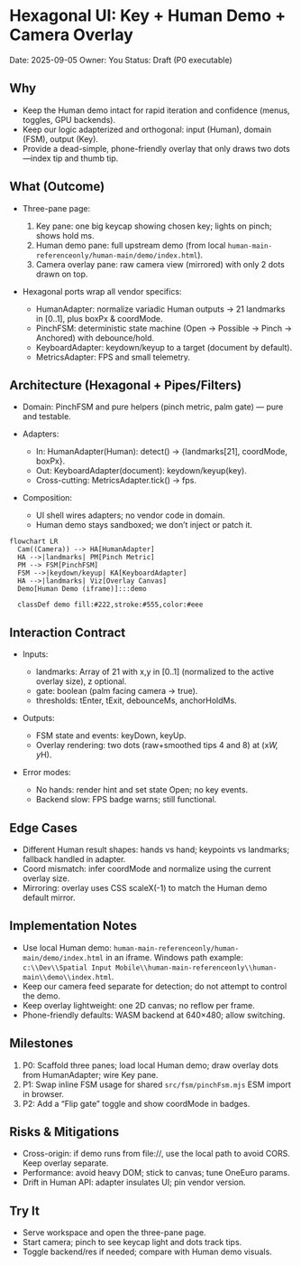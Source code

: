 # Hexagonal UI: Key + Human Demo + Camera Overlay

Date: 2025-09-05
Owner: You
Status: Draft (P0 executable)

## Why

- Keep the Human demo intact for rapid iteration and confidence (menus, toggles, GPU backends).
- Keep our logic adapterized and orthogonal: input (Human), domain (FSM), output (Key).
- Provide a dead-simple, phone-friendly overlay that only draws two dots—index tip and thumb tip.

## What (Outcome)

- Three-pane page:

  1. Key pane: one big keycap showing chosen key; lights on pinch; shows hold ms.
  2. Human demo pane: full upstream demo (from local `human-main-referenceonly/human-main/demo/index.html`).
  3. Camera overlay pane: raw camera view (mirrored) with only 2 dots drawn on top.

- Hexagonal ports wrap all vendor specifics:

  - HumanAdapter: normalize variadic Human outputs → 21 landmarks in [0..1], plus boxPx & coordMode.
  - PinchFSM: deterministic state machine (Open → Possible → Pinch → Anchored) with debounce/hold.
  - KeyboardAdapter: keydown/keyup to a target (document by default).
  - MetricsAdapter: FPS and small telemetry.

## Architecture (Hexagonal + Pipes/Filters)

- Domain: PinchFSM and pure helpers (pinch metric, palm gate) — pure and testable.

- Adapters:
  - In: HumanAdapter(Human): detect() → {landmarks[21], coordMode, boxPx}.
  - Out: KeyboardAdapter(document): keydown/keyup(key).
  - Cross-cutting: MetricsAdapter.tick() → fps.

- Composition:
  - UI shell wires adapters; no vendor code in domain.
  - Human demo stays sandboxed; we don’t inject or patch it.

```mermaid
flowchart LR
  Cam((Camera)) --> HA[HumanAdapter]
  HA -->|landmarks| PM[Pinch Metric]
  PM --> FSM[PinchFSM]
  FSM -->|keydown/keyup| KA[KeyboardAdapter]
  HA -->|landmarks| Viz[Overlay Canvas]
  Demo[Human Demo (iframe)]:::demo

  classDef demo fill:#222,stroke:#555,color:#eee
```

## Interaction Contract

- Inputs:
  - landmarks: Array of 21 with x,y in [0..1] (normalized to the active overlay size), z optional.
  - gate: boolean (palm facing camera → true).
  - thresholds: tEnter, tExit, debounceMs, anchorHoldMs.

- Outputs:
  - FSM state and events: keyDown, keyUp.
  - Overlay rendering: two dots (raw+smoothed tips 4 and 8) at (x*W, y*H).

- Error modes:
  - No hands: render hint and set state Open; no key events.
  - Backend slow: FPS badge warns; still functional.

## Edge Cases

- Different Human result shapes: hands vs hand; keypoints vs landmarks; fallback handled in adapter.
- Coord mismatch: infer coordMode and normalize using the current overlay size.
- Mirroring: overlay uses CSS scaleX(-1) to match the Human demo default mirror.

## Implementation Notes

- Use local Human demo: `human-main-referenceonly/human-main/demo/index.html` in an iframe. Windows path example: `c:\\Dev\\Spatial Input Mobile\\human-main-referenceonly\\human-main\\demo\\index.html`.
- Keep our camera feed separate for detection; do not attempt to control the demo.
- Keep overlay lightweight: one 2D canvas; no reflow per frame.
- Phone-friendly defaults: WASM backend at 640×480; allow switching.

## Milestones

1. P0: Scaffold three panes; load local Human demo; draw overlay dots from HumanAdapter; wire Key pane.
2. P1: Swap inline FSM usage for shared `src/fsm/pinchFsm.mjs` ESM import in browser.
3. P2: Add a “Flip gate” toggle and show coordMode in badges.

## Risks & Mitigations

- Cross-origin: if demo runs from file://, use the local path to avoid CORS. Keep overlay separate.
- Performance: avoid heavy DOM; stick to canvas; tune OneEuro params.
- Drift in Human API: adapter insulates UI; pin vendor version.

## Try It

- Serve workspace and open the three-pane page.
- Start camera; pinch to see keycap light and dots track tips.
- Toggle backend/res if needed; compare with Human demo visuals.
